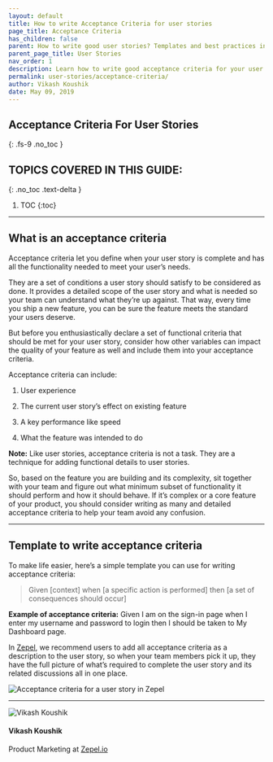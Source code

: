 ```yaml
---
layout: default
title: How to write Acceptance Criteria for user stories
page_title: Acceptance Criteria
has_children: false
parent: How to write good user stories? Templates and best practices included
parent_page_title: User Stories
nav_order: 1
description: Learn how to write good acceptance criteria for your user stories. Template, best practices, and examples included in this guide.
permalink: user-stories/acceptance-criteria/
author: Vikash Koushik
date: May 09, 2019
---
```


## Acceptance Criteria For User Stories
{: .fs-9 .no_toc }

## TOPICS COVERED IN THIS GUIDE:
{: .no_toc .text-delta }

1. TOC
{:toc}

---

## What is an acceptance criteria

Acceptance criteria let you define when your user story is complete and has all the functionality needed to meet your user’s needs.

They are a set of conditions a user story should satisfy to be considered as done. It provides a detailed scope of the user story and what is needed so your team can understand what they’re up against. That way, every time you ship a new feature, you can be sure the feature meets the standard your users deserve.

But before you enthusiastically declare a set of functional criteria that should be met for your user story, consider how other variables can impact the quality of your feature as well and include them into your acceptance criteria.

Acceptance criteria can include:

1. User experience

2. The current user story’s effect on existing feature

3. A key performance like speed

4. What the feature was intended to do

**Note:** Like user stories, acceptance criteria is not a task. They are a technique for adding functional details to user stories.

So, based on the feature you are building and its complexity, sit together with your team and figure out what minimum subset of functionality it should perform and how it should behave. If it’s complex or a core feature of your product, you should consider writing as many and detailed acceptance criteria to help your team avoid any confusion.

---

## Template to write acceptance criteria

To make life easier, here’s a simple template you can use for writing acceptance criteria:

> Given [context] when [a specific action is performed] then [a set of consequences should occur]

**Example of acceptance criteria:** Given I am on the sign-in page when I enter my username and password to login then I should be taken to My Dashboard page.

In [Zepel](https://zepel.io/?utm_source=agilelibrary&utm_medium=text&utm_campaign=acceptance-criteria), we recommend users to add all acceptance criteria as a description to the user story, so when your team members pick it up, they have the full picture of what’s required to complete the user story and its related discussions all in one place.

![Acceptance criteria for a user story in Zepel](/agile/assets/uploads/user-story-with-acceptance-criteria-in-zepel.png)

---

<section class="author-card">
        <img class="author-profile-image" src="/agile/assets/uploads/vikashkoushik.jpeg" alt="Vikash Koushik">
        <section class="author-card-content">
        <h4 class="author-card-name">Vikash Koushik</h4>
            <p>Product Marketing at <a href="https://zepel.io/">Zepel.io</a></p>
    </section>
</section>
